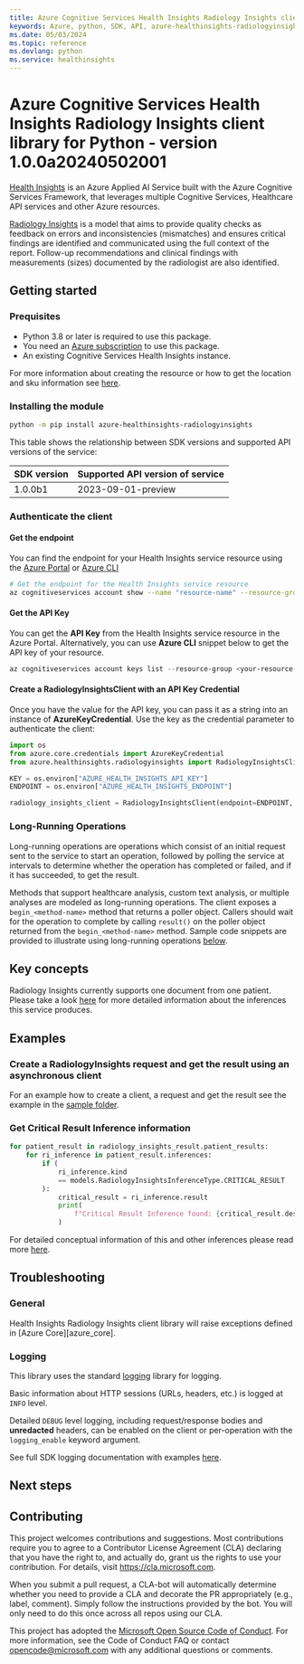 ```yaml
---
title: Azure Cognitive Services Health Insights Radiology Insights client library for Python
keywords: Azure, python, SDK, API, azure-healthinsights-radiologyinsights, healthinsights
ms.date: 05/03/2024
ms.topic: reference
ms.devlang: python
ms.service: healthinsights
---
```

# Azure Cognitive Services Health Insights Radiology Insights client library for Python - version 1.0.0a20240502001 

[Health Insights][health_insights] is an Azure Applied AI Service built with the Azure Cognitive Services Framework, that leverages multiple Cognitive Services, Healthcare API services and other Azure resources.

[Radiology Insights][radiology_insights_docs] is a model that aims to provide quality checks as feedback on errors and inconsistencies (mismatches) and ensures critical findings are identified and communicated using the full context of the report. Follow-up recommendations and clinical findings with measurements (sizes) documented by the radiologist are also identified.

## Getting started

### Prequisites

- Python 3.8 or later is required to use this package.
- You need an [Azure subscription][azure_sub] to use this package.
- An existing Cognitive Services Health Insights instance.

For more information about creating the resource or how to get the location and sku information see [here][cognitive_resource_cli].

### Installing the module

```bash
python -m pip install azure-healthinsights-radiologyinsights
```
This table shows the relationship between SDK versions and supported API versions of the service:

| SDK version | Supported API version of service |
|-------------|----------------------------------|
| 1.0.0b1     | 2023-09-01-preview               |


### Authenticate the client

#### Get the endpoint

You can find the endpoint for your Health Insights service resource using the [Azure Portal][azure_portal] or [Azure CLI][azure_cli]


```bash
# Get the endpoint for the Health Insights service resource
az cognitiveservices account show --name "resource-name" --resource-group "resource-group-name" --query "properties.endpoint"
```

#### Get the API Key

You can get the **API Key** from the Health Insights service resource in the Azure Portal.
Alternatively, you can use **Azure CLI** snippet below to get the API key of your resource.

```PowerShell
az cognitiveservices account keys list --resource-group <your-resource-group-name> --name <your-resource-name>
```

#### Create a RadiologyInsightsClient with an API Key Credential

Once you have the value for the API key, you can pass it as a string into an instance of **AzureKeyCredential**. Use the key as the credential parameter to authenticate the client:

<!-- SNIPPET:sample_critical_result_inference_async.create_radiology_insights_client-->
```python 
import os
from azure.core.credentials import AzureKeyCredential
from azure.healthinsights.radiologyinsights import RadiologyInsightsClient

KEY = os.environ["AZURE_HEALTH_INSIGHTS_API_KEY"]
ENDPOINT = os.environ["AZURE_HEALTH_INSIGHTS_ENDPOINT"]

radiology_insights_client = RadiologyInsightsClient(endpoint=ENDPOINT, credential=AzureKeyCredential(KEY))
```
<!-- SNIPPET:sample_critical_result_inference_async.create_radiology_insights_client-->

### Long-Running Operations

Long-running operations are operations which consist of an initial request sent to the service to start an operation,
followed by polling the service at intervals to determine whether the operation has completed or failed, and if it has
succeeded, to get the result.

Methods that support healthcare analysis, custom text analysis, or multiple analyses are modeled as long-running operations.
The client exposes a `begin_<method-name>` method that returns a poller object. Callers should wait
for the operation to complete by calling `result()` on the poller object returned from the `begin_<method-name>` method.
Sample code snippets are provided to illustrate using long-running operations [below](#examples "Examples").

## Key concepts

Radiology Insights currently supports one document from one patient. Please take a look [here][inferences] for more detailed information about the inferences this service produces. 

## Examples

### Create a RadiologyInsights request and get the result using an asynchronous client

For an example how to create a client, a request and get the result see the example in the [sample folder][sample_folder].

### Get Critical Result Inference information

<!-- SNIPPET:sample_critical_result_inference_async.display_critical_results-->
```python
for patient_result in radiology_insights_result.patient_results:
    for ri_inference in patient_result.inferences:
        if (
            ri_inference.kind
            == models.RadiologyInsightsInferenceType.CRITICAL_RESULT
        ):
            critical_result = ri_inference.result
            print(
                f"Critical Result Inference found: {critical_result.description}"
            )
```
<!-- SNIPPET:sample_critical_result_inference_async.display_critical_results-->

For detailed conceptual information of this and other inferences please read more [here][inferences].

## Troubleshooting

### General

Health Insights Radiology Insights client library will raise exceptions defined in [Azure Core][azure_core].

### Logging

This library uses the standard [logging](https://docs.python.org/3/library/logging.html) library for logging.

Basic information about HTTP sessions (URLs, headers, etc.) is logged at `INFO` level.

Detailed `DEBUG` level logging, including request/response bodies and **unredacted**
headers, can be enabled on the client or per-operation with the `logging_enable` keyword argument.

See full SDK logging documentation with examples [here](https://learn.microsoft.com/azure/developer/python/sdk/azure-sdk-logging).

## Next steps

## Contributing

This project welcomes contributions and suggestions. Most contributions require
you to agree to a Contributor License Agreement (CLA) declaring that you have
the right to, and actually do, grant us the rights to use your contribution.
For details, visit https://cla.microsoft.com.

When you submit a pull request, a CLA-bot will automatically determine whether
you need to provide a CLA and decorate the PR appropriately (e.g., label,
comment). Simply follow the instructions provided by the bot. You will only
need to do this once across all repos using our CLA.

This project has adopted the
[Microsoft Open Source Code of Conduct][code_of_conduct]. For more information,
see the Code of Conduct FAQ or contact <opencode@microsoft.com> with any
additional questions or comments.

<!-- LINKS -->
[health_insights]: https://learn.microsoft.com/azure/azure-health-insights/overview
[radiology_insights_docs]: https://learn.microsoft.com/azure/azure-health-insights/radiology-insights/
[azure_sub]: https://azure.microsoft.com/free/
[cognitive_resource_cli]: /azure/cognitive-services/cognitive-services-apis-create-account-cli
[azure_portal]: https://ms.portal.azure.com/#create/Microsoft.CognitiveServicesHealthInsights
[azure_cli]: https://learn.microsoft.com/cli/azure/
[inferences]: https://learn.microsoft.com/azure/azure-health-insights/radiology-insights/inferences
[code_of_conduct]: https://opensource.microsoft.com/codeofconduct/
[sample_folder]: https://github.com/Azure/azure-sdk-for-python/tree/main/sdk/healthinsights/azure-healthinsights-radiologyinsights/samples
